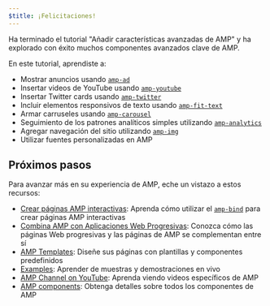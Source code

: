 ```yaml
---
$title: ¡Felicitaciones!
---
```


Ha terminado el tutorial "Añadir características avanzadas de AMP" y ha explorado con éxito muchos componentes avanzados clave de AMP.

En este tutorial, aprendiste a:

- Mostrar anuncios usando [`amp-ad`](../../../../documentation/components/reference/amp-ad.md)
- Insertar videos de YouTube usando [`amp-youtube`](../../../../documentation/components/reference/amp-youtube.md)
- Insertar Twitter cards usando [`amp-twitter`](../../../../documentation/components/reference/amp-twitter.md)
- Incluir elementos responsivos de texto usando [`amp-fit-text`](../../../../documentation/components/reference/amp-fit-text.md)
- Armar carruseles usando [`amp-carousel`](../../../../documentation/components/reference/amp-carousel.md)
- Seguimiento de los patrones analíticos simples utilizando [`amp-analytics`](../../../../documentation/components/reference/amp-analytics.md)
- Agregar navegación del sitio utilizando [`amp-img`](../../../../documentation/components/reference/amp-img.md)
- Utilizar fuentes personalizadas en AMP

## Próximos pasos

Para avanzar más en su experiencia de AMP, eche un vistazo a estos recursos:

- [Crear páginas AMP interactivas](../../../../documentation/guides-and-tutorials/develop/interactivity/index.md): Aprenda cómo utilizar el [`amp-bind`](../../../../documentation/components/reference/amp-bind.md) para crear páginas AMP interactivas
- [Combina AMP con Aplicaciones Web Progresivas](../../../../documentation/guides-and-tutorials/integrate/amp-in-pwa.md): Conozca cómo las páginas Web progresivas y las páginas de AMP se complementan entre sí
- [AMP Templates](../../../../documentation/templates/index.html): Diseñe sus páginas con plantillas y componentes predefinidos
- [Examples](../../../../documentation/examples/index.html): Aprender de muestras y demostraciones en vivo
- [AMP Channel on YouTube](https://www.youtube.com/channel/UCXPBsjgKKG2HqsKBhWA4uQw): Aprenda viendo videos específicos de AMP
- [AMP components](../../../../documentation/components/index.html): Obtenga detalles sobre todos los componentes de AMP
